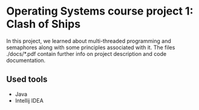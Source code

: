 # Operating Systems course project 1: Clash of Ships

In this project, we learned about multi-threaded programming and semaphores along with some principles associated with it. The files ./docs/*.pdf contain further info on project description and code documentation.

## Used tools
* Java
* Intellij IDEA